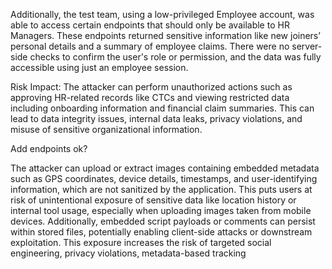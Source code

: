 Additionally, the test team, using a low-privileged Employee account, was able to access certain endpoints that should only be available to HR Managers. These endpoints returned sensitive information like new joiners’ personal details and a summary of employee claims. There were no server-side checks to confirm the user's role or permission, and the data was fully accessible using just an employee session.


Risk Impact: The attacker can perform unauthorized actions such as approving HR-related records like CTCs and viewing restricted data including onboarding information and financial claim summaries. This can lead to data integrity issues, internal data leaks, privacy violations, and misuse of sensitive organizational information.

Add endpoints ok?



The attacker can upload or extract images containing embedded metadata such as GPS coordinates, device details, timestamps, and user-identifying information, which are not sanitized by the application. This puts users at risk of unintentional exposure of sensitive data like location history or internal tool usage, especially when uploading images taken from mobile devices. Additionally, embedded script payloads or comments can persist within stored files, potentially enabling client-side attacks or downstream exploitation. This exposure increases the risk of targeted social engineering, privacy violations, metadata-based tracking

